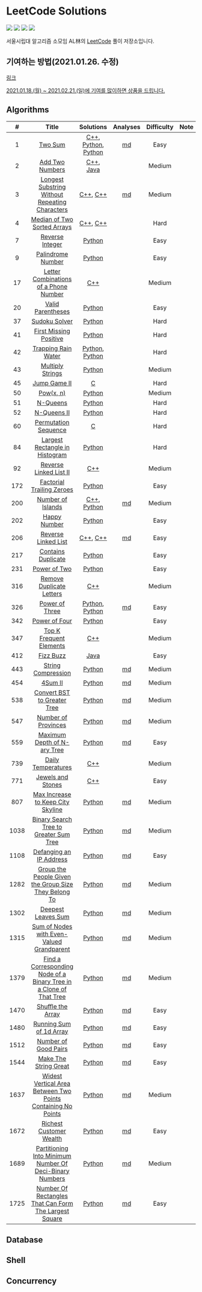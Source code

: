 # LeetCode Solutions
![](https://img.shields.io/badge/>-LeetCode-orange.svg)
![](https://img.shields.io/badge/language-C++-blue.svg)
![](https://img.shields.io/badge/language-Python-green.svg)
![](https://img.shields.io/badge/language-Java-red.svg)

서울시립대 알고리즘 소모임 AL林의 [LeetCode](https://leetcode.com/) 풀이 저장소입니다.



## 기여하는 방법(2021.01.26. 수정)

[링크](HowToContribute.md)

[2021.01.18.(월) ~ 2021.02.21.(일)에 기여를 많이하면 상품을 드립니다.](https://www.notion.so/AL-LeetCode-8abcfca9056e472cb65316683b15bc34)



## Algorithms
|  #   |                            Title                             |                          Solutions                           |                 Analyses                 | Difficulty | Note |
| :--: | :----------------------------------------------------------: | :----------------------------------------------------------: | :--------------------------------------: | :--------: | :--: |
|  1   |       [Two Sum](https://leetcode.com/problems/two-sum)       | [C++](solutions/1/1.cpp), [Python](solutions/1/1-fivestar1103.py), [Python](solutions/1/1.py) |          [md](solutions/1/1.md)          |    Easy    |      |
|  2   | [Add Two Numbers](https://leetcode.com/problems/add-two-numbers) |              [C++](solutions/2/2-gusrb3164.cpp), [Java](solutions/2/2-moran991231.java)              |                                          |   Medium   |      |
|  3   | [Longest Substring Without Repeating Characters](https://leetcode.com/problems/longest-substring-without-repeating-characters) | [C++](solutions/3/3-gusrb3164.cpp), [C++](solutions/3/3.cpp) |          [md](solutions/3/3.md)          |   Medium   |      |
|  4   | [Median of Two Sorted Arrays](https://leetcode.com/problems/median-of-two-sorted-arrays) | [C++](solutions/4/4-gusrb3164.cpp), [C++](solutions/4/4.cpp) |                                          |    Hard    |      |
|  7   | [Reverse Integer](https://leetcode.com/problems/reverse-integer) |                  [Python](solutions/7/7.py)                  |                                          |    Easy    |      |
|  9   | [Palindrome Number](https://leetcode.com/problems/palindrome-number) |                  [Python](solutions/9/9.py)                  |                                          |    Easy    |      |
|  17  | [Letter Combinations of a Phone Number](https://leetcode.com/problems/letter-combinations-of-a-phone-number) |             [C++](solutions/17/17-gusrb3164.cpp)             |                                          |   Medium   |      |
|  20  | [Valid Parentheses](https://leetcode.com/problems/valid-parentheses) |             [Python](solutions/20/20-mulmuri.py)             |                                          |    Easy    |      |
|  37  | [Sudoku Solver](https://leetcode.com/problems/sudoku-solver) |          [Python](solutions/37/37-fivestar1103.py)           |                                          |    Hard    |      |
|  41  | [First Missing Positive](https://leetcode.com/problems/first-missing-positive) |          [Python](solutions/41/41-fivestar1103.py)           |                                          |    Hard    |      |
|  42  | [Trapping Rain Water](https://leetcode.com/problems/trapping-rain-water) | [Python](solutions/42/42-fivestar1103.py), [Python](solutions/42/42-gusrb3164.py) |                                          |    Hard    |      |
|  43  | [Multiply Strings](https://leetcode.com/problems/multiply-strings) |                 [Python](solutions/43/43.py)                 |                                          |   Medium   |      |
|  45  |  [Jump Game II](https://leetcode.com/problems/jump-game-ii)  |             [C](solutions/45/45-fivestar1103.c)              |                                          |    Hard    |      |
|  50  |      [Pow(x, n)](https://leetcode.com/problems/powx-n)       |                 [Python](solutions/50/50.py)                 |                                          |   Medium   |      |
|  51  |      [N-Queens](https://leetcode.com/problems/n-queens)      |          [Python](solutions/51/51-fivestar1103.py)           |                                          |    Hard    |      |
|  52  |   [N-Queens II](https://leetcode.com/problems/n-queens-ii)   |          [Python](solutions/52/52-fivestar1103.py)           |                                          |    Hard    |      |
|  60  | [Permutation Sequence](https://leetcode.com/problems/permutation-sequence) |             [C](solutions/60/60-fivestar1103.c)              |                                          |    Hard    |      |
|  84  | [Largest Rectangle in Histogram](https://leetcode.com/problems/largest-rectangle-in-histogram/) |             [Python](solutions/84/84-fivestar1103.py)              |                                          |    Hard    |      |
|  92  | [Reverse Linked List II](https://leetcode.com/problems/reverse-linked-list-ii) |             [C++](solutions/92/92-gusrb3164.cpp)             |                                          |   Medium   |      |
| 172  | [Factorial Trailing Zeroes](https://leetcode.com/problems/factorial-trailing-zeroes) |                [Python](solutions/172/172.py)                |                                          |    Easy    |      |
| 200  | [Number of Islands](https://leetcode.com/problems/number-of-islands) | [C++](solutions/200/200-gusrb3164.cpp), [Python](solutions/200/200-yongjoonseo.py) |  [md](solutions/200/200-yongjoonseo.md)  |   Medium   |      |
| 202  |  [Happy Number](https://leetcode.com/problems/happy-number)  |                [Python](solutions/202/202.py)                |                                          |    Easy    |      |
| 206  | [Reverse Linked List](https://leetcode.com/problems/reverse-linked-list) | [C++](solutions/206/206(1)-gusrb3164.cpp), [C++](solutions/206/206(2)-gusrb3164.cpp) |   [md](solutions/206/206-gusrb3164.md)   |    Easy    |      |
| 217  | [Contains Duplicate](https://leetcode.com/problems/contains-duplicate) |                [Python](solutions/217/217.py)                |                                          |    Easy    |      |
| 231  |  [Power of Two](https://leetcode.com/problems/power-of-two)  |                [Python](solutions/231/231.py)                |                                          |    Easy    |      |
| 316  | [Remove Duplicate Letters](https://leetcode.com/problems/remove-duplicate-letters) |            [C++](solutions/316/316-gusrb3164.cpp)            |                                          |   Medium   |      |
| 326  | [Power of Three](https://leetcode.com/problems/power-of-three) | [Python](solutions/326/326-yongjoonseo.py), [Python](solutions/326/326.py) |  [md](solutions/326/326-yongjoonseo.md)  |    Easy    |      |
| 342  | [Power of Four](https://leetcode.com/problems/power-of-four) |                [Python](solutions/342/342.py)                |                                          |    Easy    |      |
| 347  | [Top K Frequent Elements](https://leetcode.com/problems/top-k-frequent-elements) |            [C++](solutions/347/347-gusrb3164.cpp)            |                                          |   Medium   |      |
| 412  |     [Fizz Buzz](https://leetcode.com/problems/fizz-buzz)     |            [Java](solutions/412/412-iknoom.java)             |                                          |    Easy    |      |
| 443  | [String Compression](https://leetcode.com/problems/string-compression) |          [Python](solutions/443/443-yongjoonseo.py)          |  [md](solutions/443/443-yongjoonseo.md)  |   Medium   |      |
| 454  |       [4Sum II](https://leetcode.com/problems/4sum-ii)       |            [Python](solutions/454/454-mulmuri.py)            |    [md](solutions/454/454-mulmuri.md)    |   Medium   |      |
| 538  |       [Convert BST to Greater Tree](https://leetcode.com/problems/convert-bst-to-greater-tree/)       |            [Python](solutions/538/538-kir3i.py)            |    [md](solutions/538/538-kir3i.md)    |   Medium   |      |
| 547  | [Number of Provinces](https://leetcode.com/problems/number-of-provinces) |          [Python](solutions/547/547-yongjoonseo.py)          |  [md](solutions/547/547-yongjoonseo.md)  |   Medium   |      |
| 559  | [Maximum Depth of N-ary Tree](https://leetcode.com/problems/maximum-depth-of-n-ary-tree/) |          [Python](solutions/559/559-yongjoonseo.py)          |  [md](solutions/559/559-yongjoonseo.md)  |   Easy   |      |
| 739  | [Daily Temperatures](https://leetcode.com/problems/daily-temperatures) |            [C++](solutions/739/739-gusrb3164.cpp)            |                                          |   Medium   |      |
| 771  | [Jewels and Stones](https://leetcode.com/problems/jewels-and-stones) |            [C++](solutions/771/771-gusrb3164.cpp)            |                                          |    Easy    |      |
| 807  | [Max Increase to Keep City Skyline](https://leetcode.com/problems/max-increase-to-keep-city-skyline) |             [Python](solutions/807/807-kir3i.py)             |     [md](solutions/807/807-kir3i.md)     |   Medium   |      |
| 1038 | [Binary Search Tree to Greater Sum Tree](https://leetcode.com/problems/binary-search-tree-to-greater-sum-tree/) |             [Python](solutions/1038/1038-kir3i.py)             |     [md](solutions/1038/1038-kir3i.md)     |   Medium   |      |
| 1108 | [Defanging an IP Address](https://leetcode.com/problems/defanging-an-ip-address) |            [Python](solutions/1108/1108-kir3i.py)            |    [md](solutions/1108/1108-kir3i.md)    |    Easy    |      |
| 1282 | [Group the People Given the Group Size They Belong To](https://leetcode.com/problems/group-the-people-given-the-group-size-they-belong-to) |            [Python](solutions/1282/1282-kir3i.py)            |    [md](solutions/1282/1282-kir3i.md)    |   Medium   |      |
| 1302 | [Deepest Leaves Sum](https://leetcode.com/problems/deepest-leaves-sum/) |            [Python](solutions/1302/1302-kir3i.py)            |    [md](solutions/1302/1302-kir3i.md)    |   Medium   |      |
| 1315 | [Sum of Nodes with Even-Valued Grandparent](https://leetcode.com/problems/sum-of-nodes-with-even-valued-grandparent/) |            [Python](solutions/1315/1315-kir3i.py)            |    [md](solutions/1315/1315-kir3i.md)    |   Medium   |      |
| 1379 | [Find a Corresponding Node of a Binary Tree in a Clone of That Tree](https://leetcode.com/problems/find-a-corresponding-node-of-a-binary-tree-in-a-clone-of-that-tree) |            [Python](solutions/1379/1379-kir3i.py)            |    [md](solutions/1379/1379-kir3i.md)    |   Medium   |      |
| 1470 | [Shuffle the Array](https://leetcode.com/problems/shuffle-the-array) |            [Python](solutions/1470/1470-kir3i.py)            |    [md](solutions/1470/1470-kir3i.md)    |    Easy    |      |
| 1480 | [Running Sum of 1d Array](https://leetcode.com/problems/running-sum-of-1d-array) |            [Python](solutions/1480/1480-kir3i.py)            |    [md](solutions/1480/1480-kir3i.md)    |    Easy    |      |
| 1512 | [Number of Good Pairs](https://leetcode.com/problems/number-of-good-pairs) |            [Python](solutions/1512/1512-kir3i.py)            |    [md](solutions/1512/1512-kir3i.md)    |    Easy    |      |
| 1544 | [Make The String Great](https://leetcode.com/problems/make-the-string-great) |         [Python](solutions/1544/1544-yongjoonseo.py)         | [md](solutions/1544/1544-yongjoonseo.md) |    Easy    |      |
| 1637 | [Widest Vertical Area Between Two Points Containing No Points](https://leetcode.com/problems/widest-vertical-area-between-two-points-containing-no-points/) |         [Python](solutions/1637/1637-kir3i.py)         | [md](solutions/1637/1637-kir3i.md) |    Medium    |      |
| 1672 | [Richest Customer Wealth](https://leetcode.com/problems/richest-customer-wealth) |            [Python](solutions/1672/1672-kir3i.py)            |    [md](solutions/1672/1672-kir3i.md)    |    Easy    |      |
| 1689 | [Partitioning Into Minimum Number Of Deci-Binary Numbers](https://leetcode.com/problems/partitioning-into-minimum-number-of-deci-binary-numbers) |            [Python](solutions/1689/1689-kir3i.py)            |    [md](solutions/1689/1689-kir3i.md)    |   Medium   |      |
| 1725 | [Number Of Rectangles That Can Form The Largest Square](https://leetcode.com/problems/number-of-rectangles-that-can-form-the-largest-square) |         [Python](solutions/1725/1725-yongjoonseo.py)         | [md](solutions/1725/1725-yongjoonseo.md) |    Easy    |      |

## Database

## Shell

## Concurrency

